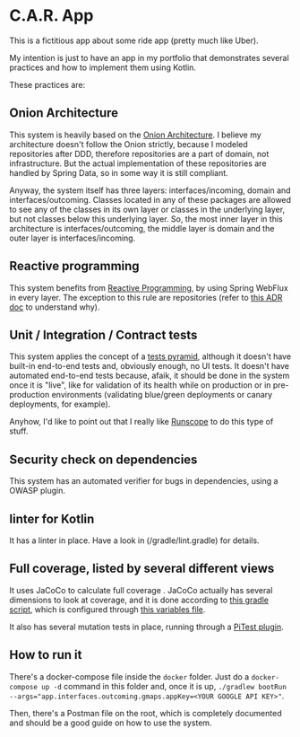 # C.A.R. App

This is a fictitious app about some ride app (pretty much like Uber). 

My intention is just to have an app in my portfolio that demonstrates several practices and how to implement them using Kotlin. 

These practices are:


## Onion Architecture

This system is heavily based on the [Onion Architecture](https://jeffreypalermo.com/2008/07/the-onion-architecture-part-1/). I believe my architecture doesn't follow the Onion strictly, because I modeled repositories after DDD, therefore repositories are a part of domain, not infrastructure. But the actual implementation of these repositories are handled by Spring Data, so in some way it is still compliant. 

Anyway, the system itself has three layers: interfaces/incoming, domain and interfaces/outcoming. Classes located in any of these packages are allowed to see any of the classes in its own layer or classes in the underlying layer, but not classes below this underlying layer. So, the most inner layer in this architecture is interfaces/outcoming, the middle layer is domain and the outer layer is interfaces/incoming. 

## Reactive programming

This system benefits from [Reactive Programming](https://en.wikipedia.org/wiki/Reactive_programming), by using Spring WebFlux in every layer. The exception to this rule are repositories (refer to [this ADR doc](https://github.com/alesaudate/car-app/blob/master/doc/adr/0002-remove-r2dbc.md) to understand why).

## Unit / Integration / Contract tests

This system applies the concept of a [tests pyramid](https://martinfowler.com/articles/practical-test-pyramid.html), although it doesn't have built-in end-to-end tests and, obviously enough, no UI tests. It doesn't have automated end-to-end tests because, afaik, it should be done in the system once it is "live", like for validation of its health while on production or in pre-production environments (validating blue/green deployments or canary deployments, for example). 

Anyhow, I'd like to point out that I really like [Runscope](https://www.runscope.com/) to do this type of stuff. 

## Security check on dependencies

This system has an automated verifier for bugs in dependencies, using a OWASP plugin. 

## linter for Kotlin

It has a linter in place. Have a look in (/gradle/lint.gradle) for details.

## Full coverage, listed by several different views

It uses JaCoCo to calculate full coverage . JaCoCo actually has several dimensions to look at coverage, and it is done according to [this gradle script](https://github.com/alesaudate/car-app/blob/master/gradle/coverage.gradle), which is configured through [this variables file](https://github.com/alesaudate/car-app/blob/master/gradle/variables.gradle). 

It also has several mutation tests in place, running through a [PiTest plugin](https://pitest.org/). 


## How to run it

There's a docker-compose file inside the `docker` folder. Just do a `docker-compose up -d` command in this folder and, once it is up, `./gradlew bootRun --args="app.interfaces.outcoming.gmaps.appKey=<YOUR GOOGLE API KEY>"`. 

Then, there's a Postman file on the root, which is completely documented and should be a good guide on how to use the system.
